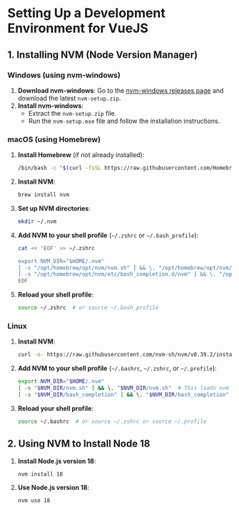 # Setting Up a Development Environment for VueJS

## 1. Installing NVM (Node Version Manager)

### Windows (using nvm-windows)
1. **Download nvm-windows**: Go to the [nvm-windows releases page](https://github.com/coreybutler/nvm-windows/releases) and download the latest `nvm-setup.zip`.
2. **Install nvm-windows**:
   - Extract the `nvm-setup.zip` file.
   - Run the `nvm-setup.exe` file and follow the installation instructions.

### macOS (using Homebrew)
1. **Install Homebrew** (if not already installed):
   ```sh
   /bin/bash -c "$(curl -fsSL https://raw.githubusercontent.com/Homebrew/install/HEAD/install.sh)"
   ```
2. **Install NVM**:
   ```sh
   brew install nvm
   ```
3. **Set up NVM directories**:
   ```sh
   mkdir ~/.nvm
   ```
4. **Add NVM to your shell profile** (`~/.zshrc` or `~/.bash_profile`):
   ```sh
   cat << 'EOF' >> ~/.zshrc

   export NVM_DIR="$HOME/.nvm"
   [ -s "/opt/homebrew/opt/nvm/nvm.sh" ] && \. "/opt/homebrew/opt/nvm/nvm.sh"
   [ -s "/opt/homebrew/opt/nvm/etc/bash_completion.d/nvm" ] && \. "/opt/homebrew/opt/nvm/etc/bash_completion.d/nvm"
   EOF
   ```
5. **Reload your shell profile**:
   ```sh
   source ~/.zshrc  # or source ~/.bash_profile
   ```

### Linux
1. **Install NVM**:
   ```sh
   curl -o- https://raw.githubusercontent.com/nvm-sh/nvm/v0.39.2/install.sh | bash
   ```
2. **Add NVM to your shell profile** (`~/.bashrc`, `~/.zshrc`, or `~/.profile`):
   ```sh
   export NVM_DIR="$HOME/.nvm"
   [ -s "$NVM_DIR/nvm.sh" ] && \. "$NVM_DIR/nvm.sh"  # This loads nvm
   [ -s "$NVM_DIR/bash_completion" ] && \. "$NVM_DIR/bash_completion"  # This loads nvm bash_completion
   ```
3. **Reload your shell profile**:
   ```sh
   source ~/.bashrc  # or source ~/.zshrc or source ~/.profile
   ```

## 2. Using NVM to Install Node 18

1. **Install Node.js version 18**:
   ```sh
   nvm install 18
   ```
2. **Use Node.js version 18**:
   ```sh
   nvm use 18
   ```



